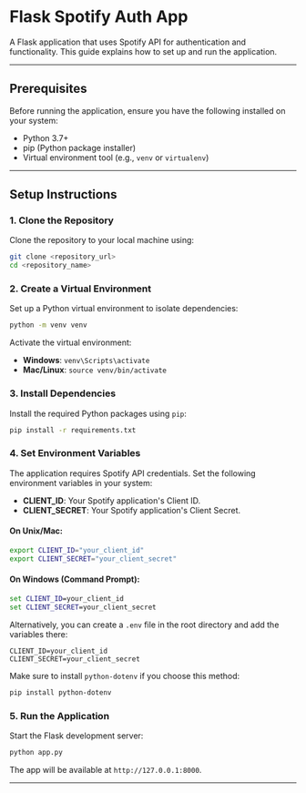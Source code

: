 # Flask Spotify Auth App

A Flask application that uses Spotify API for authentication and functionality. This guide explains how to set up and run the application.

---

## Prerequisites

Before running the application, ensure you have the following installed on your system:
- Python 3.7+
- pip (Python package installer)
- Virtual environment tool (e.g., `venv` or `virtualenv`)

---

## Setup Instructions

### 1. Clone the Repository
Clone the repository to your local machine using:

```bash
git clone <repository_url>
cd <repository_name>
```

### 2. Create a Virtual Environment
Set up a Python virtual environment to isolate dependencies:

```bash
python -m venv venv
```

Activate the virtual environment:
- **Windows**: `venv\Scripts\activate`
- **Mac/Linux**: `source venv/bin/activate`

### 3. Install Dependencies
Install the required Python packages using `pip`:

```bash
pip install -r requirements.txt
```

### 4. Set Environment Variables
The application requires Spotify API credentials. Set the following environment variables in your system:

- **CLIENT_ID**: Your Spotify application's Client ID.
- **CLIENT_SECRET**: Your Spotify application's Client Secret.

#### On Unix/Mac:
```bash
export CLIENT_ID="your_client_id"
export CLIENT_SECRET="your_client_secret"
```

#### On Windows (Command Prompt):
```cmd
set CLIENT_ID=your_client_id
set CLIENT_SECRET=your_client_secret
```

Alternatively, you can create a `.env` file in the root directory and add the variables there:
```plaintext
CLIENT_ID=your_client_id
CLIENT_SECRET=your_client_secret
```
Make sure to install `python-dotenv` if you choose this method:
```bash
pip install python-dotenv
```

### 5. Run the Application
Start the Flask development server:

```bash
python app.py
```

The app will be available at `http://127.0.0.1:8000`.

---
